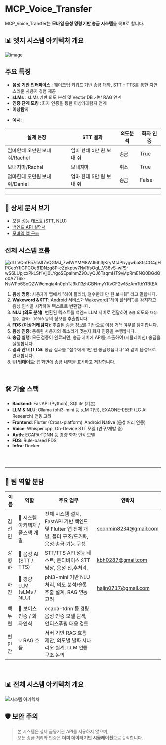 # MCP_Voice_Transfer

MCP_Voice_Transfer는 **모바일 음성 명령 기반 송금 시스템**을 목표로 합니다.  

## 📊 엣지 시스템 아키텍처 개요

![image](https://github.com/user-attachments/assets/15b04290-1225-4669-b176-60f6020ad88e)




## 주요 특징

* **음성 기반 인터페이스** : 웨이크업 키워드 기반 송금 대화, STT + TTS를 통한 자연스러운 사용자 경험 제공
* **sLMs** : sLMs 기반 의도 분석 및 Vector DB 기반 RAG 연계
* **인증 단계 모킹** : 화자 인증을 통한 이상거래탐지 연계
* **이상탐지**


- **예시**:

| 실제 문장              | STT 결과                         | 의도분석 | 화자 인증 |
|------------------------|----------------------------------|----|----|
| 엄마한테 오만원 보내줘/Rachel | 엄마 한테 5만 원 보내 줘         | 송금 | True |
| 보내지마/Rachel | 보내지마         | 취소 | True |
| 엄마한테 오만원 보내줘/Daniel | 엄마 한테 5만 원 보내 줘         | 송금 | False |


---



## 📑 상세 문서 보기

- [모델 성능 테스트 (STT, NLU)](https://github.com/seonmin8284/MCP_Voice_Transfer/tree/main/experiments)
- [백엔드 API 설명서](./backend/README.md)
- [모바일 앱 구조](./frontend/README.md)





## 전체 시스템 흐름 
![dLLVQnfF57sVJt7nQGMJ_7wlWYMM8WJI6h3jKryMtJPIkygwba8fsCG4gHPCeoYfiGPCOe81DNzg8P-cZpkptw7NyRfsOgL_V36vS-wPS-wS6LUpjcxPkLSffiVjj0LYgoSEpaIhmZ9OJyQJ6TsqmHT9vMpRmENQ0BGdQo0A7T6k-NsWPo6SoQZWi9cmqia4n0phTJ9kI13zhGBNrnyYKvCF2w15zAmTtbYRKEA](https://github.com/user-attachments/assets/50a5d7e4-082b-4570-92b2-db86f93f86d5)
1.  **음성 명령**: 사용자가 앱에서 "헤이 플러터, 철수한테 만 원 보내줘" 라고 말합니다.
2.  **Wakeword & STT**: Android 서비스가 Wakeword("헤이 플러터")를 감지하고 음성 인식을 시작하여 텍스트로 변환합니다.
3.  **NLU (의도 분석)**: 변환된 텍스트를 백엔드 LLM 서버로 전달하여 `송금` 의도와 `대상: 철수`, `금액: 10000` 등의 정보를 추출합니다.
4.  **FDS (이상거래 탐지)**: 추출된 송금 정보를 기반으로 이상 거래 여부를 탐지합니다.
5.  **음성 인증**: 등록된 사용자의 목소리가 맞는지 화자 인증을 수행합니다.
6.  **송금 실행**: 모든 검증이 완료되면, 송금 서버에 API를 호출하여 (시뮬레이션) 송금을 실행합니다.
7.  **결과 안내 (TTS)**: 송금 결과를 "철수에게 1만 원 송금했습니다" 와 같이 음성으로 안내합니다.
8.  **UI 업데이트**: 앱 화면에 송금 내역을 표시하고 저장합니다.

</br>


## 🛠️ 기술 스택

* **Backend**: FastAPI (Python), SQLite (기본)
* **LLM & NLU**: Ollama (phi3-mini 등 sLM 기반), EXAONE-DEEP (LG AI Research) 연동 고려
* **Frontend**: Flutter (Cross-platform), Android Native (음성 처리 연동)
* **Voice**: Whisper.cpp, On-Device STT 모델 (연구/개발 중)
* **Auth**: ECAPA-TDNN 등 경량 화자 인식 모델
* **FDS**: Rule-based FDS
* **Infra**: Docker
</br>

</br>


---

## 👥 팀 역할 분담

| 이름     | 역할                        | 주요 업무                                                                | 연락처 | 
|----------|-----------------------------|----------------------------------------------------------------------------------------|--|
| 김선민   | 🧭 시스템 아키텍처 / 풀스택 개발  | 전체 시스템 설계, FastAPI 기반 백엔드 및 Flutter 앱 전체 개발, 폴더 구조/도커화, 음성 송금 기능 구성 |seonmin8284@gmail.com|
| 강병하   | 🧠 음성 AI (STT / TTS)   | STT/TTS API 성능 테스트, 온디바이스 STT 담당, 음성 전,후처리,                       |kbh0287@gmail.com|
| 하진     | 🤖 경량 LLM (sLMs / NLU)     | phi3-mini 기반 NLU 처리, 의도 분석/슬롯 추출 설계, RAG 연동 고려                    |hajin0717@gmail.com|
| 백두현   | 🔐 보이스 인증 / 화자인식    | ecapa-tdnn 등 경량 음성 인증 모델 탐색, 안티스푸핑 대응 검토                         ||
| 변민찬   | 💡 RAG 흐름  | 서버 기반 RAG 흐름 제안, 의도별 발화 시나리오 설계, LLM 연동 구조 논의              ||


</br>

## 📊 전체 시스템 아키텍처 개요

![시스템 아키텍처](https://github.com/user-attachments/assets/968b7c89-62e3-478b-bbd3-0ebc2809bfc6)





## 🛡️ 보안 주의

> 본 시스템은 실제 금융기관 API를 사용하지 않으며,  
> 모든 송금 처리와 인증은 **더미 데이터 기반 시뮬레이션**으로 동작합니다.


